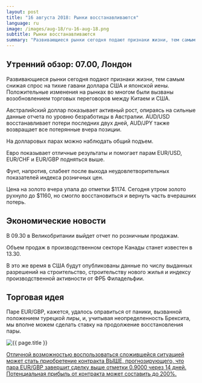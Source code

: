 ```yaml
---
layout: post
title: "16 августа 2018: Рынки восстанавливаются"
language: ru
image: /images/aug-18/ru-16-aug-18.png
subtitle: Рынки восстанавливаются
summary: "Развивающиеся рынки сегодня подают признаки жизни, тем самым снижая спрос на тихие гавани доллара США и японской иены"
---
```

## Утренний обзор: 07.00, Лондон
 
Развивающиеся рынки сегодня подают признаки жизни, тем самым снижая спрос на тихие гавани доллара США и японской иены. Положительные изменения на рынках во многом были вызваны возобновлением торговых переговоров между Китаем и США.

Австралийский доллар показывает активный рост, опираясь на сильные данные отчета по уровню безработицы в Австралии. AUD/USD восстанавливает потери последних двух дней, AUD/JPY также возвращает все потерянные вчера позиции.

На долларовых парах можно наблюдать общий подъем.

Евро показывает отличные результаты и помогает парам EUR/USD, EUR/CHF и EUR/GBP подняться выше.

Фунт, напротив, слабеет после выхода неудовлетворительных показателей индекса розничных цен.

Цена на золото вчера упала до отметки $1174. Сегодня утром золото рухнуло до $1160, но смогло восстановиться и вернуть часть вчерашних потерь.
 
## Экономические новости
 
В 09.30 в Великобритании выйдет отчет по розничным продажам.

Объем продаж в производственном секторе Канады станет известен в 13.30.

В это же время в США будут опубликованы данные по числу выданных разрешений на строительство, строительству нового жилья и индексу производственной активности от ФРБ Филадельфии.
 
## Торговая идея
 
Паре EUR/GBP, кажется, удалось оправиться от паники, вызванной положением турецкой лиры, и, учитывая неопределенность Брексита, мы вполне можем сделать ставку на продолжение восстановления пары.

<img src="{{ site.url }}/images/aug-18/ru-16-aug-18.png" alt="{{ page.title }}"  title="{{ page.title }}">

<a href="%LINK%%?currency=USD&market=forex&underlying=frxEURGBP&formname=higherlower&duration_amount=14&duration_units=d&amount=10&amount_type=stake&expiry_type=duration&barrier=0.9" target="_blank">Отличной возможностью воспользоваться сложившейся ситуацией может стать приобретение контракта ВЫШЕ, прогнозирующего, что пара EUR/GBP завершит сделку выше отметки 0.9000 через 14 дней. Потенциальная прибыль от контракта может составить до 200%.</a>

